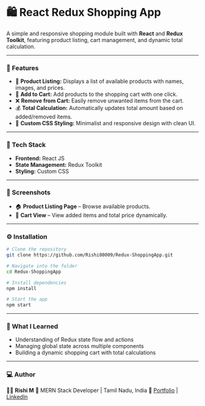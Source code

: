 # 🛍️ React Redux Shopping App

A simple and responsive shopping module built with **React** and **Redux Toolkit**, featuring product listing, cart management, and dynamic total calculation.

---

### 🚀 Features

* 🧾 **Product Listing:** Displays a list of available products with names, images, and prices.
* 🛒 **Add to Cart:** Add products to the shopping cart with one click.
* ❌ **Remove from Cart:** Easily remove unwanted items from the cart.
* 💰 **Total Calculation:** Automatically updates total amount based on added/removed items.
* 🎨 **Custom CSS Styling:** Minimalist and responsive design with clean UI.

---

### 🧠 Tech Stack

* **Frontend:** React JS
* **State Management:** Redux Toolkit
* **Styling:** Custom CSS

---

### 📸 Screenshots

* 🏠 **Product Listing Page** – Browse available products.
* 🛒 **Cart View** – View added items and total price dynamically.

---

### ⚙️ Installation

```bash
# Clone the repository
git clone https://github.com/Rishi00009/Redux-ShoppingApp.git

# Navigate into the folder
cd Redux-ShoppingApp

# Install dependencies
npm install

# Start the app
npm start
```

---

### 🌟 What I Learned

* Understanding of Redux state flow and actions
* Managing global state across multiple components
* Building a dynamic shopping cart with total calculations

---

### 💻 Author

👨‍💻 **Rishi M**
📍 MERN Stack Developer | Tamil Nadu, India
🔗 [Portfolio](https://rishimernportfolio.netlify.app/) | [LinkedIn](https://www.linkedin.com/in/rishi-murugan-787435267)
